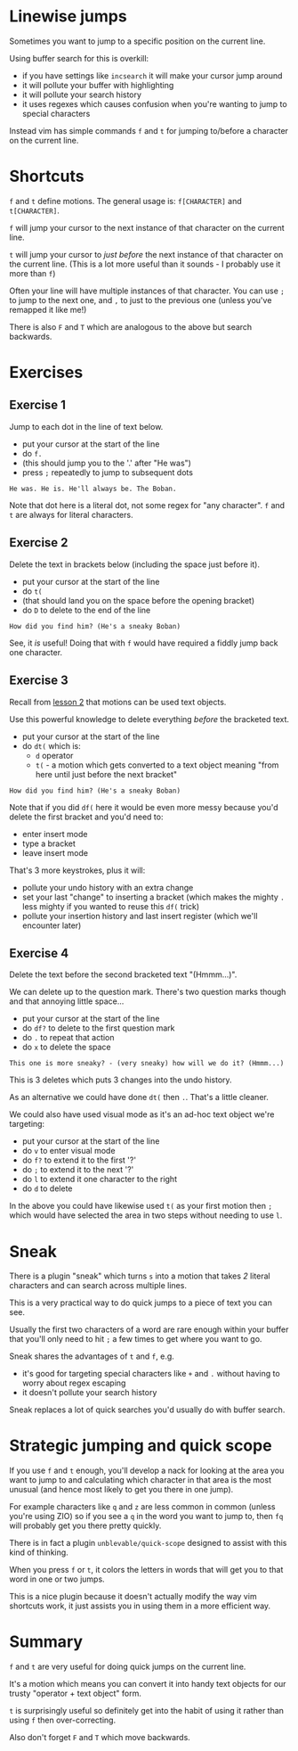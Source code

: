 # Linewise jumps

Sometimes you want to jump to a specific position on the current line.

Using buffer search for this is overkill:

- if you have settings like `incsearch` it will make your cursor jump around
- it will pollute your buffer with highlighting
- it will pollute your search history
- it uses regexes which causes confusion when you're wanting to jump to special characters

Instead vim has simple commands `f` and `t` for jumping to/before a character on the current line.

# Shortcuts

`f` and `t` define motions. The general usage is: `f[CHARACTER]` and `t[CHARACTER]`.

`f` will jump your cursor to the next instance of that character on the current line.

`t` will jump your cursor to _just before_ the next instance of that character on the current line.
(This is a lot more useful than it sounds - I probably use it more than `f`)

Often your line will have multiple instances of that character.
You can use `;` to jump to the next one, and `,` to just to the previous one (unless you've remapped it like me!)

There is also `F` and `T` which are analogous to the above but search backwards.

# Exercises

## Exercise 1

Jump to each dot in the line of text below.

- put your cursor at the start of the line
- do `f.`
- (this should jump you to the '.' after "He was")
- press `;` repeatedly to jump to subsequent dots

```
He was. He is. He'll always be. The Boban.
```

Note that dot here is a literal dot, not some regex for "any character". `f` and `t` are always for literal characters. 

## Exercise 2

Delete the text in brackets below (including the space just before it).

- put your cursor at the start of the line
- do `t(`
- (that should land you on the space before the opening bracket)
- do `D` to delete to the end of the line

```
How did you find him? (He's a sneaky Boban)
```

See, it _is_ useful! Doing that with `f` would have required a fiddly jump back one character.

## Exercise 3

Recall from [lesson 2](002_motions_as_text_objects.md) that motions can be used text objects.

Use this powerful knowledge to delete everything _before_ the bracketed text.

- put your cursor at the start of the line
- do `dt(` which is:
    - `d` operator
    - `t(` - a motion which gets converted to a text object meaning "from here until just before the next bracket"

```
How did you find him? (He's a sneaky Boban)
```

Note that if you did `df(` here it would be even more messy because you'd delete the first bracket and you'd need to:

- enter insert mode
- type a bracket
- leave insert mode

That's 3 more keystrokes, plus it will:

- pollute your undo history with an extra change
- set your last "change" to inserting a bracket (which makes the mighty `.` less mighty if you wanted to reuse this `df(` trick)
- pollute your insertion history and last insert register (which we'll encounter later)

## Exercise 4

Delete the text before the second bracketed text "(Hmmm...)".

We can delete up to the question mark. There's two question marks though and that annoying little space...

- put your cursor at the start of the line
- do `df?` to delete to the first question mark
- do `.` to repeat that action
- do `x` to delete the space

```
This one is more sneaky? - (very sneaky) how will we do it? (Hmmm...)
```

This is 3 deletes which puts 3 changes into the undo history.

As an alternative we could have done `dt(` then `.`. That's a little cleaner.

We could also have used visual mode as it's an ad-hoc text object we're targeting:

- put your cursor at the start of the line
- do `v` to enter visual mode
- do `f?` to extend it to the first '?'
- do `;` to extend it to the next '?'
- do `l` to extend it one character to the right
- do `d` to delete 

In the above you could have likewise used `t(` as your first motion then `;` which would have selected the area in two steps
without needing to use `l`.

# Sneak

There is a plugin "sneak" which turns `s` into a motion that takes _2_ literal characters and can search across multiple lines.

This is a very practical way to do quick jumps to a piece of text you can see.

Usually the first two characters of a word are rare enough within your buffer that you'll only need to hit `;` a few times to
get where you want to go.

Sneak shares the advantages of `t` and `f`, e.g.

- it's good for targeting special characters like `+` and `.` without having to worry about regex escaping
- it doesn't pollute your search history

Sneak replaces a lot of quick searches you'd usually do with buffer search.

# Strategic jumping and quick scope

If you use `f` and `t` enough, you'll develop a nack for looking at the area you want to jump to and calculating which
character in that area is the most unusual (and hence most likely to get you there in one jump).

For example characters like `q` and `z` are less common in common (unless you're using ZIO) so if you see a `q` in the word
you want to jump to, then `fq` will probably get you there pretty quickly.

There is in fact a plugin `unblevable/quick-scope` designed to assist with this kind of thinking.

When you press `f` or `t`, it colors the letters in words that will get you to that word in one or two jumps.

This is a nice plugin because it doesn't actually modify the way vim shortcuts work,
it just assists you in using them in a more efficient way.

# Summary

`f` and `t` are very useful for doing quick jumps on the current line.

It's a motion which means you can convert it into handy text objects for our trusty "operator + text object" form.

`t` is surprisingly useful so definitely get into the habit of using it rather than using `f` then over-correcting.

Also don't forget `F` and `T` which move backwards.
